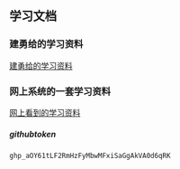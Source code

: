 ## 学习文档
### 建勇给的学习资料
[建勇给的学习资料](https://www.topgoer.com/go%E5%9F%BA%E7%A1%80/)
### 网上系统的一套学习资料
[网上看到的学习资料](https://segmentfault.com/a/1190000013297625)
##### githubtoken
```
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
```

